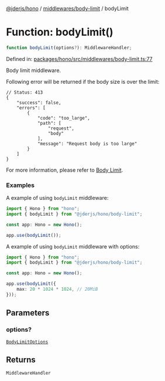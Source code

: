 [@jderjs/hono](../../../README.md) / [middlewares/body-limit](../README.md) / bodyLimit

# Function: bodyLimit()

```ts
function bodyLimit(options?): MiddlewareHandler;
```

Defined in: [packages/hono/src/middlewares/body-limit.ts:77](https://github.com/jder-std/hono/blob/56d61bd209450892d9e6b8763edeae6b0994ecaf/packages/hono/src/middlewares/body-limit.ts#L77)

Body limit middleware.

Following error will be returned if the body size is over the limit:

```jsonc
// Status: 413
{
    "success": false,
    "errors": [
        {
            "code": "too_large",
            "path": [
                "request",
                "body"
            ],
            "message": "Request body is too large"
        }
    ]
}
```

For more information, please refer to
[Body Limit](https://hono.dev/docs/middleware/builtin/body-limit).

### Examples

A example of using `bodyLimit` middleware:

```ts
import { Hono } from "hono";
import { bodyLimit } from "@jderjs/hono/body-limit";

const app: Hono = new Hono();

app.use(bodyLimit());
```

A example of using `bodyLimit` middleware with options:

```ts
import { Hono } from "hono";
import { bodyLimit } from "@jderjs/hono/body-limit";

const app: Hono = new Hono();

app.use(bodyLimit({
    max: 20 * 1024 * 1024, // 20MiB
}));
```

## Parameters

### options?

[`BodyLimitOptions`](../type-aliases/BodyLimitOptions.md)

## Returns

`MiddlewareHandler`

